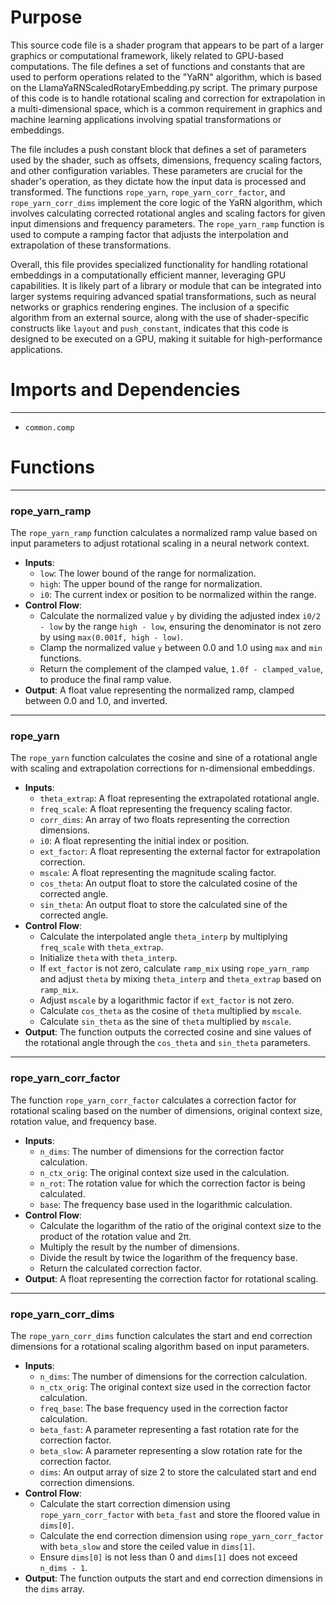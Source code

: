 # Purpose
This source code file is a shader program that appears to be part of a larger graphics or computational framework, likely related to GPU-based computations. The file defines a set of functions and constants that are used to perform operations related to the "YaRN" algorithm, which is based on the LlamaYaRNScaledRotaryEmbedding.py script. The primary purpose of this code is to handle rotational scaling and correction for extrapolation in a multi-dimensional space, which is a common requirement in graphics and machine learning applications involving spatial transformations or embeddings.

The file includes a push constant block that defines a set of parameters used by the shader, such as offsets, dimensions, frequency scaling factors, and other configuration variables. These parameters are crucial for the shader's operation, as they dictate how the input data is processed and transformed. The functions `rope_yarn`, `rope_yarn_corr_factor`, and `rope_yarn_corr_dims` implement the core logic of the YaRN algorithm, which involves calculating corrected rotational angles and scaling factors for given input dimensions and frequency parameters. The `rope_yarn_ramp` function is used to compute a ramping factor that adjusts the interpolation and extrapolation of these transformations.

Overall, this file provides specialized functionality for handling rotational embeddings in a computationally efficient manner, leveraging GPU capabilities. It is likely part of a library or module that can be integrated into larger systems requiring advanced spatial transformations, such as neural networks or graphics rendering engines. The inclusion of a specific algorithm from an external source, along with the use of shader-specific constructs like `layout` and `push_constant`, indicates that this code is designed to be executed on a GPU, making it suitable for high-performance applications.
# Imports and Dependencies

---
- `common.comp`


# Functions

---
### rope\_yarn\_ramp
The `rope_yarn_ramp` function calculates a normalized ramp value based on input parameters to adjust rotational scaling in a neural network context.
- **Inputs**:
    - `low`: The lower bound of the range for normalization.
    - `high`: The upper bound of the range for normalization.
    - `i0`: The current index or position to be normalized within the range.
- **Control Flow**:
    - Calculate the normalized value `y` by dividing the adjusted index `i0/2 - low` by the range `high - low`, ensuring the denominator is not zero by using `max(0.001f, high - low)`.
    - Clamp the normalized value `y` between 0.0 and 1.0 using `max` and `min` functions.
    - Return the complement of the clamped value, `1.0f - clamped_value`, to produce the final ramp value.
- **Output**: A float value representing the normalized ramp, clamped between 0.0 and 1.0, and inverted.


---
### rope\_yarn
The `rope_yarn` function calculates the cosine and sine of a rotational angle with scaling and extrapolation corrections for n-dimensional embeddings.
- **Inputs**:
    - `theta_extrap`: A float representing the extrapolated rotational angle.
    - `freq_scale`: A float representing the frequency scaling factor.
    - `corr_dims`: An array of two floats representing the correction dimensions.
    - `i0`: A float representing the initial index or position.
    - `ext_factor`: A float representing the external factor for extrapolation correction.
    - `mscale`: A float representing the magnitude scaling factor.
    - `cos_theta`: An output float to store the calculated cosine of the corrected angle.
    - `sin_theta`: An output float to store the calculated sine of the corrected angle.
- **Control Flow**:
    - Calculate the interpolated angle `theta_interp` by multiplying `freq_scale` with `theta_extrap`.
    - Initialize `theta` with `theta_interp`.
    - If `ext_factor` is not zero, calculate `ramp_mix` using `rope_yarn_ramp` and adjust `theta` by mixing `theta_interp` and `theta_extrap` based on `ramp_mix`.
    - Adjust `mscale` by a logarithmic factor if `ext_factor` is not zero.
    - Calculate `cos_theta` as the cosine of `theta` multiplied by `mscale`.
    - Calculate `sin_theta` as the sine of `theta` multiplied by `mscale`.
- **Output**: The function outputs the corrected cosine and sine values of the rotational angle through the `cos_theta` and `sin_theta` parameters.


---
### rope\_yarn\_corr\_factor
The function `rope_yarn_corr_factor` calculates a correction factor for rotational scaling based on the number of dimensions, original context size, rotation value, and frequency base.
- **Inputs**:
    - `n_dims`: The number of dimensions for the correction factor calculation.
    - `n_ctx_orig`: The original context size used in the calculation.
    - `n_rot`: The rotation value for which the correction factor is being calculated.
    - `base`: The frequency base used in the logarithmic calculation.
- **Control Flow**:
    - Calculate the logarithm of the ratio of the original context size to the product of the rotation value and 2π.
    - Multiply the result by the number of dimensions.
    - Divide the result by twice the logarithm of the frequency base.
    - Return the calculated correction factor.
- **Output**: A float representing the correction factor for rotational scaling.


---
### rope\_yarn\_corr\_dims
The `rope_yarn_corr_dims` function calculates the start and end correction dimensions for a rotational scaling algorithm based on input parameters.
- **Inputs**:
    - `n_dims`: The number of dimensions for the correction calculation.
    - `n_ctx_orig`: The original context size used in the correction factor calculation.
    - `freq_base`: The base frequency used in the correction factor calculation.
    - `beta_fast`: A parameter representing a fast rotation rate for the correction factor.
    - `beta_slow`: A parameter representing a slow rotation rate for the correction factor.
    - `dims`: An output array of size 2 to store the calculated start and end correction dimensions.
- **Control Flow**:
    - Calculate the start correction dimension using `rope_yarn_corr_factor` with `beta_fast` and store the floored value in `dims[0]`.
    - Calculate the end correction dimension using `rope_yarn_corr_factor` with `beta_slow` and store the ceiled value in `dims[1]`.
    - Ensure `dims[0]` is not less than 0 and `dims[1]` does not exceed `n_dims - 1`.
- **Output**: The function outputs the start and end correction dimensions in the `dims` array.


